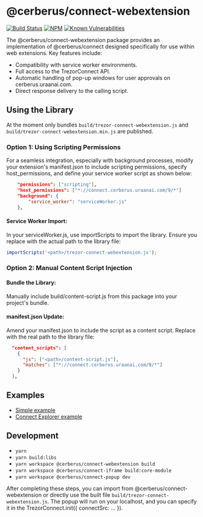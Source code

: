 # @cerberus/connect-webextension

[![Build Status](https://github.com/Cerberus-Wallet/cerberus-suite/actions/workflows/connect-test.yml/badge.svg)](https://github.com/Cerberus-Wallet/cerberus-suite/actions/workflows/connect-test.yml)
[![NPM](https://img.shields.io/npm/v/@cerberus/connect-webextension.svg)](https://www.npmjs.org/package/@cerberus/connect-webextension)
[![Known Vulnerabilities](https://snyk.io/test/github/trezor/connect-webextension/badge.svg?targetFile=package.json)](https://snyk.io/test/github/trezor/trezor-suite?targetFile=packages/connect-webextension/package.json)

The @cerberus/connect-webextension package provides an implementation of @cerberus/connect designed specifically for use within web extensions. Key features include:

-   Compatibility with service worker environments.
-   Full access to the TrezorConnect API.
-   Automatic handling of pop-up windows for user approvals on cerberus.uraanai.com.
-   Direct response delivery to the calling script.

## Using the Library

At the moment only bundles `build/trezor-connect-webextension.js` and `build/trezor-connect-webextension.min.js` are published.

### Option 1: Using Scripting Permissions

For a seamless integration, especially with background processes, modify your extension's manifest.json to include scripting permissions, specify host_permissions, and define your service worker script as shown below:

```json
    "permissions": ["scripting"],
    "host_permissions": ["*://connect.cerberus.uraanai.com/9/*"]
    "background": {
        "service_worker": "serviceWorker.js"
    },
```

#### Service Worker Import:

In your serviceWorker.js, use importScripts to import the library. Ensure you replace <path> with the actual path to the library file:

```javascript
importScripts('<path>/trezor-connect-webextension.js');
```

### Option 2: Manual Content Script Injection

#### Bundle the Library:

Manually include build/content-script.js from this package into your project's bundle.

#### manifest.json Update:

Amend your manifest.json to include the script as a content script. Replace <path> with the real path to the library file:

```json
  "content_scripts": [
    {
      "js": ["<path>/content-script.js"],
      "matches": ["*://connect.cerberus.uraanai.com/9/*"]
    }
  ],
```

## Examples

-   [Simple example](https://github.com/Cerberus-Wallet/cerberus-suite/tree/develop/packages/connect-examples/webextension-mv3-sw)
-   [Connect Explorer example](https://github.com/Cerberus-Wallet/cerberus-suite/tree/develop/packages/connect-explorer/src-webextension)

## Development

-   `yarn`
-   `yarn build:libs`
-   `yarn workspace @cerberus/connect-webextension build`
-   `yarn workspace @cerberus/connect-iframe build:core-module`
-   `yarn workspace @cerberus/connect-popup dev`

After completing these steps, you can import from @cerberus/connect-webextension or directly use the built file `build/trezor-connect-webextension.js`. The popup will run on your localhost, and you can specify it in the TrezorConnect.init({ connectSrc: ... }).
